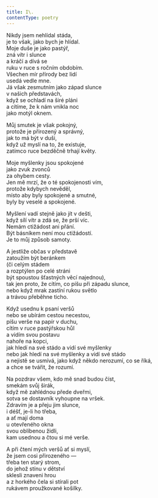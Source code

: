 ```yaml
---
title: I\.
contentType: poetry
---
```


<section>

Nikdy jsem nehlídal stáda,  
je to však, jako bych je hlídal.  
Moje duše je jako pastýř,  
zná vítr i slunce  
a kráčí a dívá se  
ruku v ruce s ročním obdobím.  
Všechen mír přírody bez lidí  
usedá vedle mne.  
Já však zesmutním jako západ slunce  
v našich představách,  
když se ochladí na širé pláni  
a cítíme, že k nám vnikla noc  
jako motýl oknem.

</section>

<section>

Můj smutek je však pokojný,  
protože je přirozený a správný,  
jak to má být v duši,  
když už myslí na to, že existuje,  
zatímco ruce bezděčně trhají květy.

</section>

<section>

Moje myšlenky jsou spokojené  
jako zvuk zvonců  
za ohybem cesty.  
Jen mě mrzí, že o té spokojenosti vím,  
protože kdybych nevěděl,  
místo aby byly spokojené a smutné,  
byly by veselé a spokojené.

</section>

<section>

Myšlení vadí stejně jako jít v dešti,  
když sílí vítr a zdá se, že prší víc.  
Nemám ctižádost ani přání.  
Být básníkem není mou ctižádostí.  
Je to můj způsob samoty.

</section>

<section>

A jestliže občas v představě  
zatoužím být beránkem  
(či celým stádem  
a rozptýlen po celé stráni  
být spoustou šťastných věcí najednou),  
tak jen proto, že cítím, co píšu při západu slunce,  
nebo když mrak zastíní rukou světlo  
a trávou přeběhne ticho.

</section>

<section>

Když usednu k psaní veršů  
nebo se ubírám cestou necestou,  
píšu verše na papír v duchu,  
cítím v ruce pastýřskou hůl  
a vidím svou postavu  
nahoře na kopci,  
jak hledí na své stádo a vidí své myšlenky  
nebo jak hledí na své myšlenky a vidí své stádo  
a nejistě se usmívá, jako když někdo nerozumí, co se říká,  
a chce se tvářit, že rozumí.

</section>

<section>

Na pozdrav všem, kdo mě snad budou číst,  
smekám svůj širák,  
když mě zahlédnou přede dveřmi,  
sotva se dostavník vyhoupne na vršek.  
Zdravím je a přeju jim slunce,  
i déšť, je-li ho třeba,  
a ať mají doma  
u otevřeného okna  
svou oblíbenou židli,  
kam usednou a čtou si mé verše.

</section>

<section>

A při čtení mých veršů ať si myslí,  
že jsem cosi přirozeného —  
třeba ten starý strom,  
do jehož stínu v dětství  
sklesli znaveni hrou  
a z horkého čela si stírali pot  
rukávem proužkované košilky.

</section>
